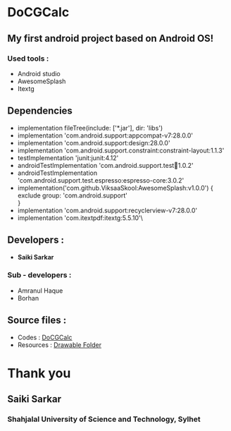 # DoCGCalc

## My first android project based on Android OS!

### Used tools : 
* Android studio
* AwesomeSplash
* Itextg

## Dependencies
  *  implementation fileTree(include: ['*.jar'], dir: 'libs')
   * implementation 'com.android.support:appcompat-v7:28.0.0'
   * implementation 'com.android.support:design:28.0.0'
   * implementation 'com.android.support.constraint:constraint-layout:1.1.3'
   * testImplementation 'junit:junit:4.12'
   * androidTestImplementation 'com.android.support.test:runner:1.0.2'
   * androidTestImplementation 'com.android.support.test.espresso:espresso-core:3.0.2'
  *  implementation('com.github.ViksaaSkool:AwesomeSplash:v1.0.0') {\
        exclude group: 'com.android.support'\
    }
  * implementation 'com.android.support:recyclerview-v7:28.0.0'
  *  implementation 'com.itextpdf:itextg:5.5.10'\
  
  
  ## Developers : 
  * <b>Saiki Sarkar</b>
  
  ### Sub - developers :
  * Amranul Haque
  * Borhan
	
## Source files : 
* Codes : <a href="https://github.com/Ytosko/DoCGCalc/tree/master1/app/src/main/java/com/ytosko/cgcalc">DoCGCalc</a>
* Resources : <a href = "https://github.com/Ytosko/DoCGCalc/tree/master1/app/src/main/res">Drawable Folder</a>
	
# Thank you
## Saiki Sarkar
### Shahjalal University of Science and Technology, Sylhet
